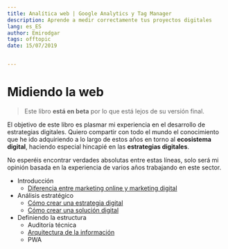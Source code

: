 ```yaml
---
title: Analítica web | Google Analytics y Tag Manager
description: Aprende a medir correctamente tus proyectos digitales
lang: es_ES
author: Emirodgar
tags: offtopic
date: 15/07/2019


---
```


# Midiendo la web

> Este libro **está en beta** por lo que está lejos de su versión final.

El objetivo de este libro es plasmar mi experiencia en el desarrollo de estrategias digitales. Quiero compartir con todo el mundo el conocimiento que he ido adquiriendo a lo largo de estos años en torno al **ecosistema digital**, haciendo especial hincapié en las **estrategias digitales**.

No esperéis encontrar verdades absolutas entre estas líneas, solo será mi opinión basada en la experiencia de varios años trabajando en este sector.

 - Introducción
   - [Diferencia entre marketing online y marketing digital](introduccion/diferencia-marketing-online-digital.md)
 - Análisis estratégico
   - [Cómo crear una estrategia digital](estrategia/como-crear-una-estrategia-digital.md)
   - [Cómo crear una solución digital](estrategia/como-crear-una-solucion-digital.md)
 - Definiendo la estructura
   - Auditoría técnica
   - [Arquitectura de la información](estructura/arquitectura-de-la-informacion.md)
   - PWA
<!--stackedit_data:
eyJoaXN0b3J5IjpbNzk5ODYxMTA1XX0=
-->